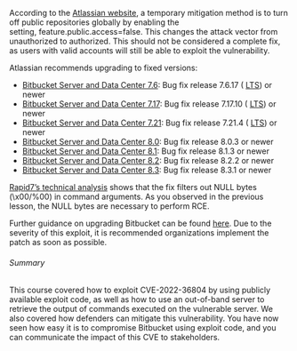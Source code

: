 According to the [Atlassian website](https://confluence.atlassian.com/bitbucketserver/bitbucket-server-and-data-center-advisory-2022-08-24-1155489835.html), a temporary mitigation method is to turn off public repositories globally by enabling the setting, feature.public.access=false. This changes the attack vector from unauthorized to authorized. This should not be considered a complete fix, as users with valid accounts will still be able to exploit the vulnerability.

Atlassian recommends upgrading to fixed versions:

- [Bitbucket Server and Data Center 7.6](https://confluence.atlassian.com/bitbucketserver/bitbucket-server-7-6-release-notes-1018780800.html): Bug fix release 7.6.17 ( [LTS](https://confluence.atlassian.com/enterprise/long-term-support-releases-948227420.html)) or newer
- [Bitbucket Server and Data Center 7.17](https://confluence.atlassian.com/bitbucketserver/bitbucket-data-center-and-server-7-17-release-notes-1086401305.html): Bug fix release 7.17.10 ( [LTS](https://confluence.atlassian.com/enterprise/long-term-support-releases-948227420.html)) or newer
- [Bitbucket Server and Data Center 7.21](https://confluence.atlassian.com/bitbucketserver/bitbucket-data-center-and-server-7-21-release-notes-1115129015.html): Bug fix release 7.21.4 ( [LTS](https://confluence.atlassian.com/enterprise/long-term-support-releases-948227420.html)) or newer
- [Bitbucket Server and Data Center 8.0](https://confluence.atlassian.com/bitbucketserver/bitbucket-data-center-and-server-8-0-release-notes-1115659343.html): Bug fix release 8.0.3 or newer
- [Bitbucket Server and Data Center 8.1](https://confluence.atlassian.com/bitbucketserver/bitbucket-data-center-and-server-8-1-release-notes-1130726463.html): Bug fix release 8.1.3 or newer
- [Bitbucket Server and Data Center 8.2](https://confluence.atlassian.com/bitbucketserver/bitbucket-data-center-and-server-8-2-release-notes-1130729887.html): Bug fix release 8.2.2 or newer
- [Bitbucket Server and Data Center 8.3](https://confluence.atlassian.com/bitbucketserver/bitbucket-data-center-and-server-8-3-release-notes-1141987753.html): Bug fix release 8.3.1 or newer

[Rapid7’s technical analysis](https://attackerkb.com/topics/iJIxJ6JUow/cve-2022-36804/rapid7-analysis) shows that the fix filters out NULL bytes (\x00/%00) in command arguments. As you observed in the previous lesson, the NULL bytes are necessary to perform RCE.

Further guidance on upgrading Bitbucket can be found [here](https://confluence.atlassian.com/bitbucketserver/bitbucket-server-upgrade-guide-776640551.html). Due to the severity of this exploit, it is recommended organizations implement the patch as soon as possible.

###### Summary

This course covered how to exploit CVE-2022-36804 by using publicly available exploit code, as well as how to use an out-of-band server to retrieve the output of commands executed on the vulnerable server. We also covered how defenders can mitigate this vulnerability. You have now seen how easy it is to compromise Bitbucket using exploit code, and you can communicate the impact of this CVE to stakeholders.
